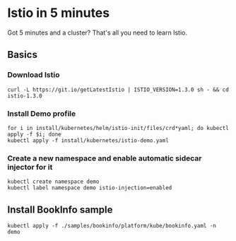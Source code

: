 # Istio in 5 minutes

Got 5 minutes and a cluster? That's all you need to learn Istio.

## Basics

### Download Istio 
```
curl -L https://git.io/getLatestIstio | ISTIO_VERSION=1.3.0 sh - && cd istio-1.3.0
```

### Install Demo profile
```
for i in install/kubernetes/helm/istio-init/files/crd*yaml; do kubectl apply -f $i; done
kubectl apply -f install/kubernetes/istio-demo.yaml
```

### Create a new namespace and enable automatic sidecar injector for it
```
kubectl create namespace demo
kubectl label namespace demo istio-injection=enabled
```

## Install BookInfo sample
```
kubectl apply -f ./samples/bookinfo/platform/kube/bookinfo.yaml -n demo
```

